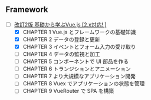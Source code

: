 ## Framework
  - [ ] [改訂2版 基礎から学ぶVue.js [2.x対応! ] ](https://www.amazon.co.jp/dp/4863543239/ref=cm_sw_r_tw_dp_x_qqGUFb4HG6AMS)
    - [x] CHAPTER 1 Vue.js とフレームワークの基礎知識
    - [x] CHAPTER 2 データの登録と更新
    - [x] CHAPTER 3 イベントとフォーム入力の受け取り
    - [ ] CHAPTER 4 データの監視と加工
    - [ ] CHAPTER 5 コンポーネントで UI 部品を作る
    - [ ] CHAPTER 6 トランジションとアニメーション
    - [ ] CHAPTER 7 より大規模なアプリケーション開発
    - [ ] CHAPTER 8 Vuex でアプリケーションの状態を管理
    - [ ] CHAPTER 9 VueRouter で SPA を構築
